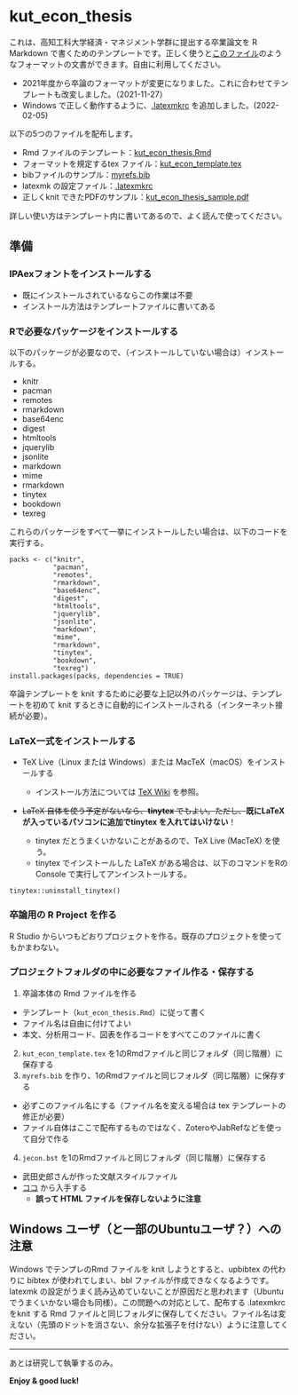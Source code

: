 # kut_econ_thesis

これは、高知工科大学経済・マネジメント学群に提出する卒業論文を R Markdown で書くためのテンプレートです。正しく使うと[このファイル](kut_econ_thesis_sample.pdf)のようなフォーマットの文書ができます。自由に利用してください。

- 2021年度から卒論のフォーマットが変更になりました。これに合わせてテンプレートも改変しました。（2021-11-27）
- Windows で正しく動作するように、[.latexmkrc](.latexmkrc) を追加しました。(2022-02-05)


以下の5つのファイルを配布します。

- Rmd ファイルのテンプレート：[kut_econ_thesis.Rmd](kut_econ_thesis.Rmd) 
- フォーマットを規定するtex ファイル：[kut_econ_template.tex](kut_econ_template.tex)
- bibファイルのサンプル：[myrefs.bib](myrefs.bib)
- latexmk の設定ファイル：[.latexmkrc](.latexmkrc) 
- 正しくknit できたPDFのサンプル：[kut_econ_thesis_sample.pdf](kut_econ_thesis_sample.pdf)

詳しい使い方はテンプレート内に書いてあるので、よく読んで使ってください。

## 準備

### IPAexフォントをインストールする

- 既にインストールされているならこの作業は不要
- インストール方法はテンプレートファイルに書いてある


###  Rで必要なパッケージをインストールする

以下のパッケージが必要なので、（インストールしていない場合は）インストールする。

- knitr
- pacman
- remotes
- rmarkdown
- base64enc
- digest
- htmltools
- jquerylib
- jsonlite
- markdown
- mime
- rmarkdown
- tinytex
- bookdown
- texreg

これらのパッケージをすべて一挙にインストールしたい場合は、以下のコードを実行する。

```
packs <- c("knitr",
           "pacman", 
           "remotes", 
           "rmarkdown",
           "base64enc",
           "digest",
           "htmltools",
           "jquerylib",
           "jsonlite",
           "markdown",
           "mime",
           "rmarkdown",
           "tinytex",
           "bookdown",
           "texreg")
install.packages(packs, dependencies = TRUE)
```

卒論テンプレートを knit するために必要な上記以外のパッケージは、テンプレートを初めて knit するときに自動的にインストールされる（インターネット接続が必要）。



### LaTeX一式をインストールする


- TeX Live（Linux または Windows）または MacTeX（macOS）をインストールする
  - インストール方法については [TeX Wiki](https://texwiki.texjp.org/?TeX%E5%85%A5%E6%89%8B%E6%B3%95) を参照。

- <s>LaTeX 自体を使う予定がないなら、**tinytex** でもよい。ただし、</s>**既にLaTeXが入っているパソコンに追加でtinytex を入れてはいけない**！
  - tinytex だとうまくいかないことがあるので、TeX Live (MacTeX) を使う。
  - tinytex でインストールした LaTeX がある場合は、以下のコマンドをRの Console で実行してアンインストールする。

```
tinytex::uninstall_tinytex()
```

###  卒論用の R Project を作る

R Studio からいつもどおりプロジェクトを作る。既存のプロジェクトを使ってもかまわない。


### プロジェクトフォルダの中に必要なファイル作る・保存する

1. 卒論本体の Rmd ファイルを作る
  - テンプレート（`kut_econ_thesis.Rmd`）に従って書く
  - ファイル名は自由に付けてよい
  - 本文、分析用コード、図表を作るコードをすべてこのファイルに書く
2. `kut_econ_template.tex` を1のRmdファイルと同じフォルダ（同じ階層）に保存する
3. `myrefs.bib` を作り、1のRmdファイルと同じフォルダ（同じ階層）に保存する
  - 必ずこのファイル名にする（ファイル名を変える場合は tex テンプレートの修正が必要）
  - ファイル自体はここで配布するものではなく、ZoteroやJabRefなどを使って自分で作る
4. `jecon.bst` を1のRmdファイルと同じフォルダ（同じ階層）に保存する
  - 武田史郎さんが作った文献スタイルファイル
  - [ココ](https://github.com/ShiroTakeda/jecon-bst/) から入手する
    - **誤って HTML ファイルを保存しないように注意**


## Windows ユーザ（と一部のUbuntuユーザ？）への注意

Windows でテンプレのRmd ファイルを knit しようとすると、upbibtex の代わりに bibtex が使われてしまい、bbl ファイルが作成できなくなるようです。latexmk の設定がうまく読み込めていないことが原因だと思われます（Ubuntu でうまくいかない場合も同様）。この問題への対応として、配布する .latexmkrc をknit する Rmd ファイルと同じフォルダに保存してください。ファイル名は変えない（先頭のドットを消さない、余分な拡張子を付けない）ように注意してください。

---

あとは研究して執筆するのみ。

**Enjoy & good luck!**
